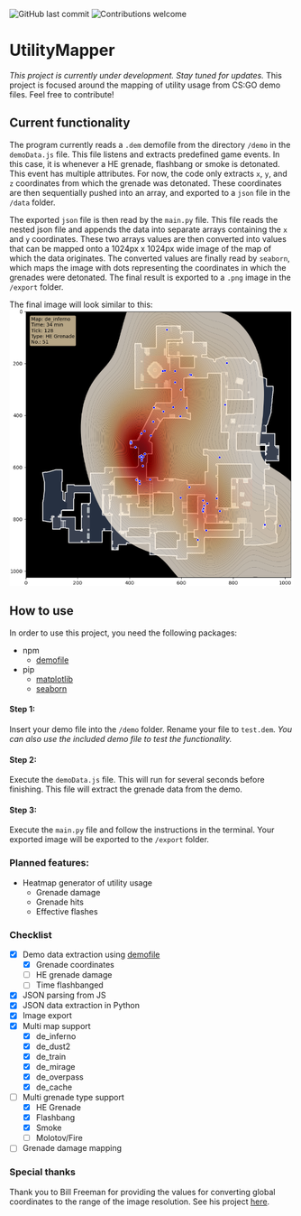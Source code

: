 ![GitHub last commit](https://img.shields.io/github/last-commit/uberibsen/UtilityMapper?color=orange&label=Latest%20commit)
![Contributions welcome](https://img.shields.io/badge/Contributions-welcome-brightgreen)
# UtilityMapper
*This project is currently under development. Stay tuned for updates.*
This project is focused around the mapping of utility usage from CS:GO demo files. Feel free to contribute!

## Current functionality
The program currently reads a `.dem` demofile from the directory `/demo` in the `demoData.js` file. This file listens and extracts predefined game events. In this case, it is whenever a HE grenade, flashbang or smoke is detonated. This event has multiple attributes. For now, the code only extracts `x`, `y`, and `z` coordinates from which the grenade was detonated. These coordinates are then sequentially pushed into an array, and exported to a `json` file in the `/data` folder.

The exported `json` file is then read by the `main.py` file. This file reads the nested json file and appends the data into separate arrays containing the `x` and `y` coordinates. These two arrays values are then converted into values that can be mapped onto a 1024px x 1024px wide image of the map of which the data originates. The converted values are finally read by `seaborn`, which maps the image with dots representing the coordinates in which the grenades were detonated. The final result is exported to a `.png` image in the `/export` folder.

The final image will look similar to this:
![Exported image](export/export.png)

## How to use
In order to use this project, you need the following packages:
- npm
	- [demofile](https://www.npmjs.com/package/demofile)
- pip
	- [matplotlib](https://pypi.org/project/matplotlib/)
    - [seaborn](https://pypi.org/project/seaborn/)

#### Step 1:
Insert your demo file into the `/demo` folder. Rename your file to `test.dem`.
*You can also use the included demo file to test the functionality.*

#### Step 2:
Execute the `demoData.js` file. This will run for several seconds before finishing.
This file will extract the grenade data from the demo.

#### Step 3:
Execute the `main.py` file and follow the instructions in the terminal.
Your exported image will be exported to the `/export` folder.

### Planned features:
- Heatmap generator of utility usage
	- Grenade damage
	- Grenade hits
    - Effective flashes

### Checklist
-  [x] Demo data extraction using [demofile](https://github.com/saul/demofile)
	- [x] Grenade coordinates
	- [ ] HE grenade damage
	- [ ] Time flashbanged
-  [x] JSON parsing from JS
-  [x] JSON data extraction in Python
-  [x] Image export
- [x] Multi map support
	- [x] de_inferno
	- [x] de_dust2
	- [x] de_train
	- [x] de_mirage
	- [x] de_overpass
	- [x] de_cache
- [ ] Multi grenade type support
	- [x] HE Grenade
	- [x] Flashbang
	- [x] Smoke
	- [ ] Molotov/Fire
- [ ] Grenade damage mapping

### Special thanks
Thank you to Bill Freeman for providing the values for converting global coordinates to the range of the image resolution. See his project [here](https://www.kaggle.com/billfreeman44/finding-classic-smokes-by-t-side-on-mirage).